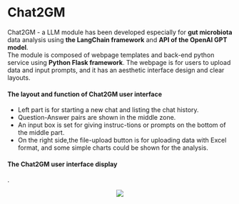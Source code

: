 # Chat2GM
Chat2GM - a LLM module has been developed especially for **gut microbiota** data analysis using **the LangChain framework** and **API of the OpenAI GPT model**. <br>The module is composed of webpage templates and back-end python service using **Python Flask framework**. The webpage is for users to upload data and input prompts, and it has an aesthetic interface design and clear layouts. 
#### The layout and function of Chat2GM user interface
* Left part is for starting a new chat and listing the chat history.
* Question-Answer pairs are shown in the middle zone.
* An input box is set for giving instruc-tions or prompts on the bottom of the middle part.
* On the right side,the file-upload button is for uploading data with Excel format, and some simple charts could be shown for the analysis.
#### The Chat2GM user interface display
.<div align=center><img src="https://github.com/zxm-a11y/Chat2GM/assets/156500479/e4df0dd8-939a-484a-8e86-0b08e28858e1" /></div>
